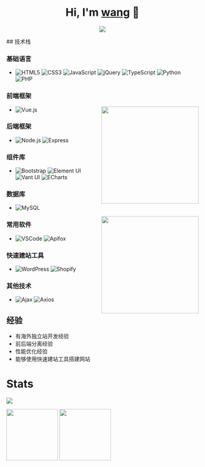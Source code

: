 <h1 align="center">Hi, I'm <a href="https://github.com/wang060502">wang</a> 👋</h1>

<p align="center">
<img src="https://capsule-render.vercel.app/api?type=waving&color=timeGradient&height=300&&section=header&text=HI%20THERE!&fontSize=90&fontAlign=50&fontAlignY=30&desc=HI,I'%20m%20Wang👋&descAlign=50&descSize=30&descAlignY=60&animation=twinkling" />
</p>
## 技术栈

### 基础语言
- ![HTML5](https://img.shields.io/badge/-HTML5-%23E44D27?style=flat-square&logo=html5&logoColor=ffffff)
 ![CSS3](https://img.shields.io/badge/-CSS3-%231572B6?style=flat-square&logo=css3)
 ![JavaScript](https://img.shields.io/badge/-JavaScript-%23F7DF1C?style=flat-square&logo=javascript&logoColor=000000)
 ![jQuery](https://img.shields.io/badge/jQuery-0769AD?style=flat-square&logo=jquery&logoColor=white)
 ![TypeScript](https://img.shields.io/badge/TypeScript-007ACC?style=flat-square&logo=typescript&logoColor=white)
 ![Python](https://img.shields.io/badge/Python-3776AB?style=flat-square&logo=python&logoColor=white)
 ![PHP](https://img.shields.io/badge/PHP-777BB4?style=flat-square&logo=php&logoColor=white)


### 前端框架
  <a href="https://github.com/wang060502"><img src="https://github.com/user-attachments/assets/baaae3ed-62c6-4330-990b-f0881f760c60" align="right" height="255"/></a>
- ![Vue.js](https://img.shields.io/badge/-Vue.js-%232c3e50?style=flat-square&logo=Vue.js)

### 后端框架
- ![Node.js](https://img.shields.io/badge/Node.js-339933?style=flat-square&logo=node.js&logoColor=white)
 ![Express](https://img.shields.io/badge/Express.js-404D59?style=flat-square)

### 组件库
- ![Bootstrap](https://img.shields.io/badge/-Bootstrap-%2338B2A3?style=flat-square&logo=bootstrap)
 ![Element UI](https://img.shields.io/badge/Element%20UI-2C3E50?style=flat-square)
 ![Vant UI](https://img.shields.io/badge/Vant%20UI-2C3E50?style=flat-square)
 ![ECharts](https://img.shields.io/badge/ECharts-FF6A00?style=flat-square&logo=echarts)


### 数据库
- ![MySQL](https://img.shields.io/badge/MySQL-00758F?style=flat-square&logo=mysql&logoColor=white)
  
<a href="https://github.com/wang060502"><img src="https://github.com/user-attachments/assets/82f8ff56-1856-46e1-8e8f-e21b84446cbf" align="right" height="255"/></a>

### 常用软件
- ![VSCode](https://img.shields.io/badge/Editor-VSCode-blue?style=flat-square&logo=visual-studio-code&logoColor=white)
 ![Apifox](https://img.shields.io/badge/Apifox-2B2D42?style=flat-square&logo=apifox&logoColor=white)

### 快速建站工具
- ![WordPress](https://img.shields.io/badge/WordPress-21759B?style=flat-square&logo=WordPress&logoColor=white)
 ![Shopify](https://img.shields.io/badge/Shopify-7AB55C?style=flat-square&logo=Shopify&logoColor=white)

### 其他技术
- ![Ajax](https://img.shields.io/badge/Ajax-007ACC?style=flat-square)
 ![Axios](https://img.shields.io/badge/Axios-5A29E3?style=flat-square&logo=axios)

## 经验
- 有海外独立站开发经验
- 前后端分离经验
- 性能优化经验
- 能够使用快速建站工具搭建网站

# Stats 

[![](https://visitor-badge.laobi.icu/badge?page_id=wang060502.wang060502)](https://visitor-badge.laobi.icu/badge?page_id=wang060502.wang060502)
<p align="left">
  <img align="" height="135px" src="https://github-readme-stats-solmp.vercel.app/api?username=wang060502&hide_title=true&hide_border=true&show_icons=true&include_all_commits=true&line_height=21&bg_color=0,EC6C6C,FFD479,FFFC79,73FA79&theme=graywhite&locale=cn" />
  <img align="" height="135px" src="https://github-readme-stats-solmp.vercel.app/api/top-langs/?username=wang060502&hide_title=true&hide_border=true&layout=compact&bg_color=0,73FA79,73FDFF,D783FF&theme=graywhite&locale=cn" />
</p>
